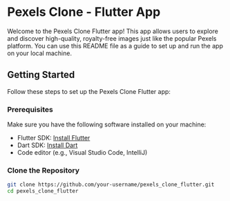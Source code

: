 # Pexels Clone - Flutter App

Welcome to the Pexels Clone Flutter app! This app allows users to explore and discover high-quality, royalty-free images just like the popular Pexels platform. You can use this README file as a guide to set up and run the app on your local machine.

## Getting Started

Follow these steps to set up the Pexels Clone Flutter app:

### Prerequisites

Make sure you have the following software installed on your machine:

- Flutter SDK: [Install Flutter](https://flutter.dev/docs/get-started/install)
- Dart SDK: [Install Dart](https://dart.dev/get-dart)
- Code editor (e.g., Visual Studio Code, IntelliJ)

### Clone the Repository

```bash
git clone https://github.com/your-username/pexels_clone_flutter.git
cd pexels_clone_flutter
